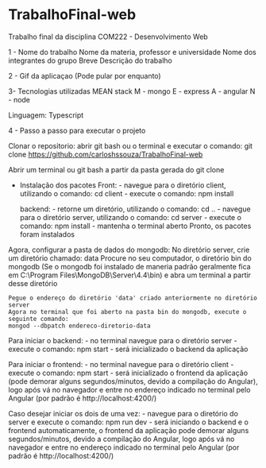 # TrabalhoFinal-web
Trabalho final da disciplina COM222 - Desenvolvimento Web

1 - Nome do trabalho
    Nome da materia, professor e universidade
    Nome dos integrantes do grupo
    Breve Descrição do trabalho

2 - Gif da aplicaçao (Pode pular por enquanto)

3- Tecnologias utilizadas
   MEAN stack
   M - mongo
   E - express
   A - angular
   N - node

  Linguagem: Typescript

4 - Passo a passo para executar o projeto
   
Clonar o repositorio: abrir git bash ou o terminal e executar o comando: git clone https://github.com/carloshssouza/TrabalhoFinal-web

Abrir um terminal ou git bash a partir da pasta gerada do git clone

- Instalação dos pacotes
	Front: 
		- navegue para o diretório client, utilizando o comando: cd client
		- execute o comando: npm install

	backend:
		- retorne um diretório, utilizando o comando: cd ..
		- navegue para o diretório server, utilizando o comando: cd server
		- execute o comando: npm install
		- mantenha o terminal aberto
	Pronto, os pacotes foram instalados

Agora, configurar a pasta de dados do mongodb:
	No diretório server, crie um diretório chamado: data
	Procure no seu computador, o diretório bin do mongodb (Se o mongodb foi instalado de maneria padrão
							   geralmente fica em C:\Program Files\MongoDB\Server\4.4\bin)
	e abra um terminal a partir desse diretório

	Pegue o endereço do diretório 'data' criado anteriormente no diretório server
	Agora no terminal que foi aberto na pasta bin do mongodb, execute o seguinte comando:
	mongod --dbpatch endereco-diretorio-data


Para iniciar o backend:
	- no terminal navegue para o diretório server
	- execute o comando: npm start
	- será inicializado o backend da aplicação

Para iniciar o frontend:
	- no terminal navegue para o diretório client
	- execute o comando: npm start
	- será inicializado o frontend da aplicação (pode demorar alguns segundos/minutos, devido a compilação do Angular), logo após vá no navegador e entre no endereço indicado no terminal pelo Angular (por padrão é http://localhost:4200/) 

Caso desejar iniciar os dois de uma vez:
	- navegue para o diretório do server e execute o comando: npm run dev
	- será iniciando o backend e o frontend automaticamente, o frontend da aplicação pode demorar alguns segundos/minutos, devido a compilação do Angular, logo após vá no navegador e entre no endereço indicado no terminal pelo Angular (por padrão é http://localhost:4200/) 
